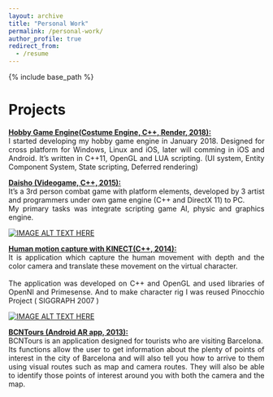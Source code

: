 ```yaml
---
layout: archive
title: "Personal Work"
permalink: /personal-work/
author_profile: true
redirect_from:
  - /resume
---
```


{% include base_path %}

Projects
======

<p align="justify">
	<u><b><a href="https://github.com/giron3s/Insomnium-Engine">Hobby Game Engine(Costume Engine, C++, Render, 2018):</a></b></u>
	<br/>
	I started developing my hobby game engine in January 2018. Designed for cross platform for Windows, Linux and iOS, later will comming in iOS and Android. It’s written in C++11, OpenGL and LUA scripting. (UI system, Entity Component System, State scripting, Deferred rendering)
	<br/>
</p>

<p align="justify">
	<u><b><a href="https://www.youtube.com/watch?v=728oG1jljDM&t=326s">Daisho (Videogame, C++, 2015):</a></b></u>
	<br/>
	It’s a 3rd person combat game with platform elements, developed by 3 artist and programmers under own game engine (C++ and DirectX 11) to PC. 
	<br/>
	My primary tasks was integrate scripting game AI, physic and graphics engine.
</p>

[![IMAGE ALT TEXT HERE](https://img.youtube.com/vi/msGcim22O6g/0.jpg)](https://www.youtube.com/watch?v=msGcim22O6g)

<p align="justify">
	<u><b><a href="https://www.youtube.com/watch?v=yvkdEE572uE">Human motion capture with KINECT(C++, 2014):</a></b></u>
	<br/>
	It is application which capture the human movement with depth and the color camera and translate these movement on the virtual character.
	<br/><br/>
	The application was developed on C++ and OpenGL and used libraries of OpenNI and Primesense. And to make character rig I was reused Pinocchio Project ( SIGGRAPH 2007 )
</p>

[![IMAGE ALT TEXT HERE](https://img.youtube.com/vi/yvkdEE572uE/0.jpg)](https://www.youtube.com/watch?v=yvkdEE572uE)


<p align="justify">
	<u><b><a href="https://play.google.com/store/apps/details?id=com.BCNTours&feature=nav_result#?t=W251bGwsMSwxLDMsImNvbS5CQ05Ub3VycyJd">BCNTours (Android AR app, 2013):</a></b></u>
	<br/>
	BCNTours is an application designed for tourists who are visiting Barcelona. 
    <br/>
	Its functions allow the user to get information about the plenty of points of interest in the city of Barcelona and will also tell you how to arrive to them using visual routes such as map and camera routes. They will also be able to identify those points of interest around you with both the camera and the map.
</p>